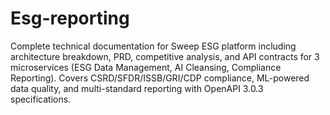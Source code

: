 # Esg-reporting
Complete technical documentation for Sweep ESG platform including architecture breakdown, PRD, competitive analysis, and API contracts for 3 microservices (ESG Data Management, AI Cleansing, Compliance Reporting). Covers CSRD/SFDR/ISSB/GRI/CDP compliance, ML-powered data quality, and multi-standard reporting with OpenAPI 3.0.3 specifications.
